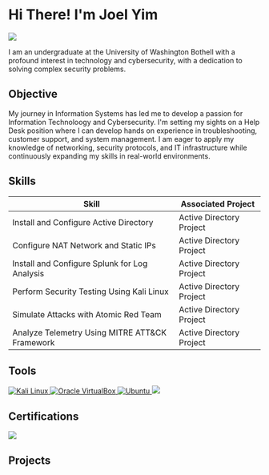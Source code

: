 # Hi There! I'm Joel Yim
<a href="https://www.linkedin.com/in/joelyim1/"><img src="https://img.shields.io/badge/-LinkedIn-0072b1?&style=for-the-badge&logo=linkedin&logoColor=white" /></a>

I am an undergraduate at the University of Washington Bothell with a profound interest in technology and cybersecurity, with a dedication to solving complex security problems.

## Objective

My journey in Information Systems has led me to develop a passion for Information Technoloogy and Cybersecurity. I'm setting my sights on a Help Desk position where I can develop hands on experience in troubleshooting, customer support, and system management. I am eager to apply my knowledge of networking, security protocols, and IT infrastructure while continuously expanding my skills in real-world environments.

## Skills

| **Skill**                                     | **Associated Project**        |
|-----------------------------------------------|-------------------------------|
| Install and Configure Active Directory        | Active Directory Project      |
| Configure NAT Network and Static IPs          | Active Directory Project      |
| Install and Configure Splunk for Log Analysis | Active Directory Project      |
| Perform Security Testing Using Kali Linux     | Active Directory Project      |
| Simulate Attacks with Atomic Red Team         | Active Directory Project      |
| Analyze Telemetry Using MITRE ATT&CK Framework | Active Directory Project     |


## Tools
<a href="https://www.kali.org" target="_blank">
  <img src="https://img.shields.io/badge/-Kali%20Linux-557C94?&style=for-the-badge&logo=kalilinux&logoColor=white" alt="Kali Linux"/>
</a>
<a href="https://www.virtualbox.org/" target="_blank">
  <img src="https://img.shields.io/badge/-%20VirtualBox-0000FF?&style=for-the-badge&logo=VirtualBox&logoColor=white" alt="Oracle VirtualBox"/>
</a>
<a href="https://ubuntu.com" target="_blank">
  <img src="https://img.shields.io/badge/-Ubuntu-E95420?&style=for-the-badge&logo=ubuntu&logoColor=white" alt="Ubuntu"/>
<a href="https://www.splunk.com/" target="_blank">
  <img src="https://img.shields.io/badge/-Splunk-000000?&style=for-the-badge&logo=&logoColor=white%22%20alt=%22Splunk)"/>
</a>




## Certifications

<a href="https://www.comptia.org/" target="_blank">
  <img src="https://img.shields.io/badge/-CompTIA A+-cf1b1b?&style=for-the-badge&logo=CompTIA&logoColor=red%22%20alt=%22ISC2"/>
</a>


## Projects
